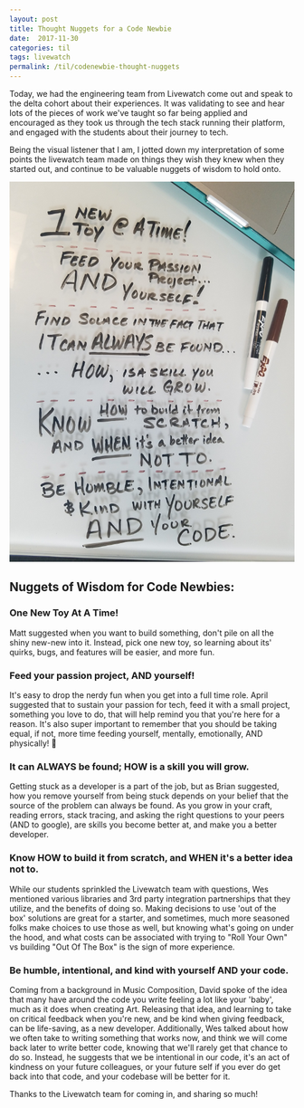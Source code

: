 ```yaml
---
layout: post
title: Thought Nuggets for a Code Newbie
date:  2017-11-30
categories: til
tags: livewatch
permalink: /til/codenewbie-thought-nuggets
---
```


Today, we had the engineering team from Livewatch come out and speak to the delta cohort about their experiences. It was validating to see and hear lots of the pieces of work we've taught so far being applied and encouraged as they took us through the tech stack running their platform, and engaged with the students about their journey to tech.

Being the visual listener that I am, I jotted down my interpretation of some points the livewatch team made on things they wish they knew when they started out, and continue to be valuable nuggets of wisdom to hold onto.

![nuggets of wisdom doodle](/pics/wisdom-nuggets.jpg)

## Nuggets of Wisdom for Code Newbies:

### One New Toy At A Time!
Matt suggested when you want to build something, don't pile on all the shiny new-new into it. Instead, pick one new toy, so learning about its' quirks, bugs, and features will be easier, and more fun.

### Feed your passion project, AND yourself!
It's easy to drop the nerdy fun when you get into a full time role. April suggested that to sustain your passion for tech, feed it with a small project, something you love to do, that will help remind you that you're here for a reason.
It's also super important to remember that you should be taking equal, if not, more time feeding yourself, mentally, emotionally, AND physically! 🌮

### It can ALWAYS be found; HOW is a skill you will grow.
Getting stuck as a developer is a part of the job, but as Brian suggested, how you remove yourself from being stuck depends on your belief that the source of the problem can always be found. As you grow in your craft, reading errors, stack tracing, and asking the right questions to your peers (AND to google), are skills you become better at, and make you a better developer.

### Know HOW to build it from scratch, and WHEN it's a better idea not to.
While our students sprinkled the Livewatch team with questions, Wes mentioned various libraries and 3rd party integration partnerships that they utilize, and the benefits of doing so. Making decisions to use 'out of the box' solutions are great for a starter, and sometimes, much more seasoned folks make choices to use those as well, but knowing what's going on under the hood, and what costs can be associated with trying to "Roll Your Own" vs building "Out Of The Box" is the sign of more experience.

### Be humble, intentional, and kind with yourself AND your code.
Coming from a background in Music Composition, David spoke of the idea that many have around the code you write feeling a lot like your 'baby', much as it does when creating Art. Releasing that idea, and learning to take on critical feedback when you're new, and be kind when giving feedback, can be life-saving, as a new developer.
Additionally, Wes talked about how we often take to writing something that works now, and think we will come back later to write better code, knowing that we'll rarely get that chance to do so. Instead, he suggests that we be intentional in our code, it's an act of kindness on your future colleagues, or your future self if you ever do get back into that code, and your codebase will be better for it.

Thanks to the Livewatch team for coming in, and sharing so much!